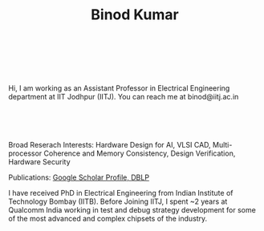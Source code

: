 <HTML>
  
  <header>
      <h1>Binod Kumar</h1>
  </header>
  <br>
  <br>
  <br>
  <body>
    <p>
Hi, I  am working as an Assistant Professor in Electrical Engineering department at IIT  Jodhpur (IITJ). You can reach me at binod@iitj.ac.in
    </p>
  <br>
    <br>
  <br>
  <p>Broad Reserach Interests: Hardware Design for AI, VLSI CAD, Multi-processor Coherence and Memory Consistency, Design Verification, Hardware Security </p>
  Publications: <a href="https://scholar.google.co.in/citations?user=FtNL2bwAAAAJ&hl=en">Google  Scholar Profile, <a href="https://dblp.uni-trier.de/pid/122/2136-1.html">DBLP</a>
  
<br>
 <p>   
I have received PhD in Electrical Engineering from Indian Institute of Technology Bombay (IITB). Before Joining IITJ, I spent ~2 years at Qualcomm India working in test and debug strategy development for some of the most advanced and complex chipsets of the industry.</p>
    </body>
